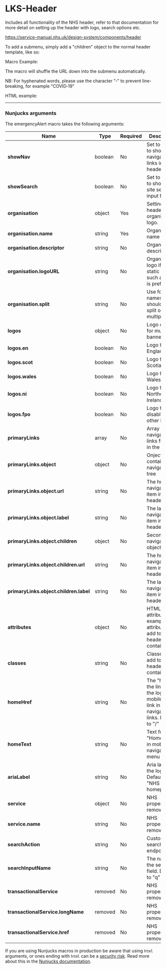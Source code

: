 # LKS-Header

Includes all functionality of the NHS header, refer to that documentation for more detail on setting up the header with logo, search options etc.

https://service-manual.nhs.uk/design-system/components/header

To add a submenu, simply add a "children" object to the normal header template, like so:

Macro Example:

The macro will shuffle the URL down into the submenu automatically.

NB: For hyphenated words, please use the character "&#8209;" to prevent line-breaking, for example "COVID&#8209;19"

HTML example:





---

### Nunjucks arguments

The emergencyAlert macro takes the following arguments:

| Name                                    | Type     | Required  | Description  |
| ----------------------------------------|----------|-----------|--------------|
| **showNav**                             | boolean  | No        | Set to "true" to show the navigation links in the header. |
| **showSearch**                          | boolean  | No        | Set to "true" to show the site search input form. |
| **organisation**                        | object   | Yes       | Settings for header with organisational logo. |
| **organisation.name**                   | string   | Yes       | Organisation name value. |
| **organisation.descriptor**             | string   | No        | Organisation descriptor. |
| **organisation.logoURL**                | string   | No        | Organisation logo if using a static asset, such as PNG, is preferred. |
| **organisation.split**                  | string   | No        | Use for long names that should be split over multiple lines |
| **logos**                               | object   | No        | Logo object for multi logo banner |
| **logos.en**                            | boolean  | No        | Logo for England |
| **logos.scot**                          | boolean  | No        | Logo for Scotland |
| **logos.wales**                         | boolean  | No        | Logo for Wales |
| **logos.ni**                            | boolean  | No        | Logo for Northern Ireland |
| **logos.fpo**                           | boolean  | No        | Logo for FPO, disables other logos |
| **primaryLinks**                        | array    | No        | Array of navigation links for use in the header. |
| **primaryLinks.object**                 | object   | No        | Onject containing navigation tree |
| **primaryLinks.object.url**             | string   | No        | The href of a navigation item in the header. |
| **primaryLinks.object.label**           | string   | No        | The label of a navigation item in the header. |
| **primaryLinks.object.children**        | object   | No        | Second level navigation objects |
| **primaryLinks.object.children.url**    | string   | No        | The href of a navigation item in the header. |
| **primaryLinks.object.children.label**  | string   | No        | The label of a navigation item in the header. |
| **attributes**                          | object   | No        | HTML attributes (for example data attributes) to add to the header container. |
| **classes**                             | string   | No        | Classes to add to the header container. |
| **homeHref**                            | string   | No        | The "href" of the link for the logo and mobile home link in the navigation links. Defaults to "/" |
| **homeText**                            | string   | No        | Text for "Home" link in mobile navigation menu |
| **ariaLabel**                           | string   | No        | 	Aria label for the logo href. Defaults to "NHS homepage". |
| **service**                             | object   | No        | NHS property, removed |
| **service.name**                        | string   | No        | NHS property, removed |
| **searchAction**                        | string   | No        | Custom search action endpoint. |
| **searchInputName**                     | string   | No        | The name for the search field. Defaults to "q" |
| **transactionalService**                | removed  | No        | NHS property, removed |
| **transactionalService.longName**       | removed  | No        | NHS property, removed |
| **transactionalService.href**           | removed  | No        | NHS property, removed |






If you are using Nunjucks macros in production be aware that using `html` arguments, or ones ending with `html` can be a [security risk](https://developer.mozilla.org/en-US/docs/Glossary/Cross-site_scripting). Read more about this in the [Nunjucks documentation](https://mozilla.github.io/nunjucks/api.html#user-defined-templates-warning).
